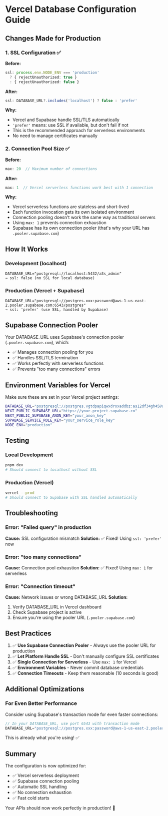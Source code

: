 # Vercel Database Configuration Guide

## Changes Made for Production

### 1. SSL Configuration ✅
**Before:**
```typescript
ssl: process.env.NODE_ENV === 'production'
  ? { rejectUnauthorized: true }
  : { rejectUnauthorized: false }
```

**After:**
```typescript
ssl: DATABASE_URL?.includes('localhost') ? false : 'prefer'
```

**Why:**
- Vercel and Supabase handle SSL/TLS automatically
- `'prefer'` means: use SSL if available, but don't fail if not
- This is the recommended approach for serverless environments
- No need to manage certificates manually

### 2. Connection Pool Size ✅
**Before:**
```typescript
max: 20  // Maximum number of connections
```

**After:**
```typescript
max: 1  // Vercel serverless functions work best with 1 connection
```

**Why:**
- Vercel serverless functions are stateless and short-lived
- Each function invocation gets its own isolated environment
- Connection pooling doesn't work the same way as traditional servers
- Using `max: 1` prevents connection exhaustion
- Supabase has its own connection pooler (that's why your URL has `.pooler.supabase.com`)

## How It Works

### Development (localhost)
```
DATABASE_URL="postgresql://localhost:5432/a3s_admin"
→ ssl: false (no SSL for local database)
```

### Production (Vercel + Supabase)
```
DATABASE_URL="postgresql://postgres.xxx:password@aws-1-us-east-2.pooler.supabase.com:6543/postgres"
→ ssl: 'prefer' (use SSL, handled by Supabase)
```

## Supabase Connection Pooler

Your DATABASE_URL uses Supabase's connection pooler (`.pooler.supabase.com`), which:
- ✅ Manages connection pooling for you
- ✅ Handles SSL/TLS termination
- ✅ Works perfectly with serverless functions
- ✅ Prevents "too many connections" errors

## Environment Variables for Vercel

Make sure these are set in your Vercel project settings:

```bash
DATABASE_URL="postgresql://postgres.vgtdpapiqwxdroxaddbz:as12df34gh45@aws-1-us-east-2.pooler.supabase.com:6543/postgres"
NEXT_PUBLIC_SUPABASE_URL="https://your-project.supabase.co"
NEXT_PUBLIC_SUPABASE_ANON_KEY="your_anon_key"
SUPABASE_SERVICE_ROLE_KEY="your_service_role_key"
NODE_ENV="production"
```

## Testing

### Local Development
```bash
pnpm dev
# Should connect to localhost without SSL
```

### Production (Vercel)
```bash
vercel --prod
# Should connect to Supabase with SSL handled automatically
```

## Troubleshooting

### Error: "Failed query" in production
**Cause:** SSL configuration mismatch
**Solution:** ✅ Fixed! Using `ssl: 'prefer'` now

### Error: "too many connections"
**Cause:** Connection pool exhaustion
**Solution:** ✅ Fixed! Using `max: 1` for serverless

### Error: "Connection timeout"
**Cause:** Network issues or wrong DATABASE_URL
**Solution:** 
1. Verify DATABASE_URL in Vercel dashboard
2. Check Supabase project is active
3. Ensure you're using the pooler URL (`.pooler.supabase.com`)

## Best Practices

1. ✅ **Use Supabase Connection Pooler** - Always use the pooler URL for production
2. ✅ **Let Platform Handle SSL** - Don't manually configure SSL certificates
3. ✅ **Single Connection for Serverless** - Use `max: 1` for Vercel
4. ✅ **Environment Variables** - Never commit database credentials
5. ✅ **Connection Timeouts** - Keep them reasonable (10 seconds is good)

## Additional Optimizations

### For Even Better Performance

Consider using Supabase's transaction mode for even faster connections:

```typescript
// In your DATABASE_URL, use port 6543 with transaction mode
DATABASE_URL="postgresql://postgres.xxx:password@aws-1-us-east-2.pooler.supabase.com:6543/postgres?pgbouncer=true"
```

This is already what you're using! ✅

## Summary

The configuration is now optimized for:
- ✅ Vercel serverless deployment
- ✅ Supabase connection pooling
- ✅ Automatic SSL handling
- ✅ No connection exhaustion
- ✅ Fast cold starts

Your APIs should now work perfectly in production! 🎉

